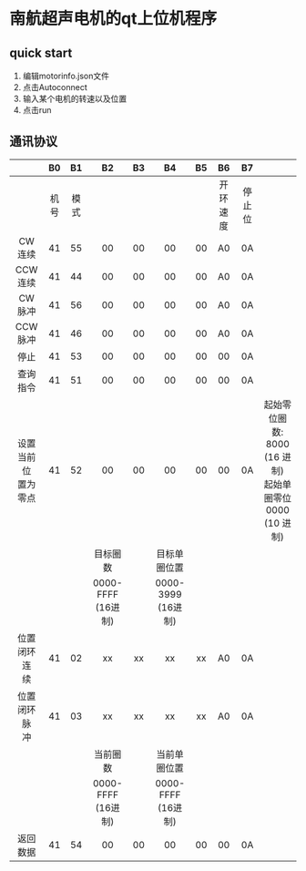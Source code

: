 # 南航超声电机的qt上位机程序
## quick start
1. 编辑motorinfo.json文件
2. 点击Autoconnect
3. 输入某个电机的转速以及位置
4. 点击run

## 通讯协议
|  | B0 | B1 | B2 | B3 | B4 | B5 | B6 | B7 |  |
| :---: | :---: | :---: | :---: | :---: | :---: | :---: | :---: | :---: | :---: |
|  | 机号 | 模式 |  |  |  |  | 开环速度 | 停止位 |  |
| $\mathrm{CW}$ 连续 | 41 | 55 | 00 | 00 | 00 | 00 | A0 | 0A |  |
| CCW 连续 | 41 | 44 | 00 | 00 | 00 | 00 | A0 | 0A |  |
| CW 脉冲 | 41 | 56 | 00 | 00 | 00 | 00 | A0 | 0A |  |
| CCW 脉冲 | 41 | 46 | 00 | 00 | 00 | 00 | A0 | 0A |  |
| 停止 | 41 | 53 | 00 | 00 | 00 | 00 | 00 | 0A |  |
| 查询指令 | 41 | 51 | 00 | 00 | 00 | 00 | 00 | 0A |  |
| 设置当前位 <br> 置为零点 | 41 | 52 | 00 | 00 | 00 | 00 | 00 | 0A | 起始零位圈数: <br> 8000 (16 进制) <br> 起始单圈零位 <br> 0000 (10 进制) |
|  |  |  | 目标圈数 |  | 目标单圈位置 |  |  |  |  |
|  |  |  | 0000-FFFF <br> (16进制) |  | 0000-3999 <br> (16进制) |  |  |  |  |
| 位置闭环连 <br> 续 | 41 | 02 | xx | xx | xx | xx | A0 | 0A |  |
| 位置闭环脉 <br> 冲 | 41 | 03 | xx | xx | xx | xx | A0 | 0A |  |
|  |  |  | 当前圈数 |  | 当前单圈位置 |  |  |  |  |
|  |  |  |0000-FFFF <br> (16进制) |  |0000-FFFF <br> (16进制) |  |  |  |  |
| 返回数据 | 41 | 54 | 00 | 00 | 00 | 00 | 00 | 0A |  |

